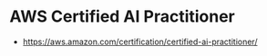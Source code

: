 # AWS Certified AI Practitioner

- https://aws.amazon.com/certification/certified-ai-practitioner/

